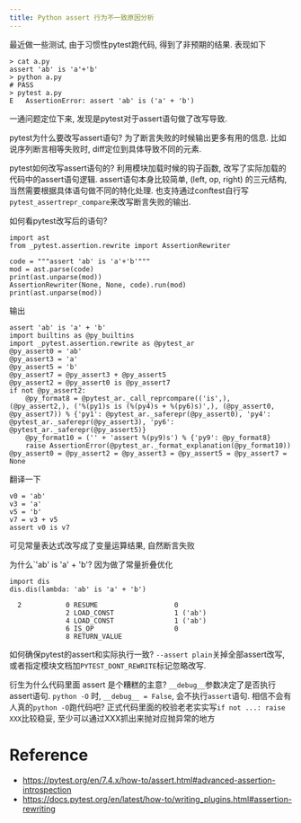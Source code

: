 ```yaml
---
title: Python assert 行为不一致原因分析 
---
```


最近做一些测试, 由于习惯性pytest跑代码, 得到了非预期的结果. 表现如下 

```
> cat a.py
assert 'ab' is 'a'+'b'
> python a.py
# PASS
> pytest a.py
E   AssertionError: assert 'ab' is ('a' + 'b')
```

一通问题定位下来, 发现是pytest对于assert语句做了改写导致.

pytest为什么要改写assert语句? 为了断言失败的时候输出更多有用的信息. 比如说序列断言相等失败时, diff定位到具体导致不同的元素.

pytest如何改写assert语句的? 利用模块加载时候的钩子函数, 改写了实际加载的代码中的assert语句逻辑.
assert语句本身比较简单, (left, op, right) 的三元结构, 当然需要根据具体语句做不同的特化处理.
也支持通过conftest自行写`pytest_assertrepr_compare`来改写断言失败的输出.

如何看pytest改写后的语句?

```
import ast
from _pytest.assertion.rewrite import AssertionRewriter

code = """assert 'ab' is 'a'+'b'"""
mod = ast.parse(code)
print(ast.unparse(mod))
AssertionRewriter(None, None, code).run(mod)
print(ast.unparse(mod))
```

输出

```
assert 'ab' is 'a' + 'b'
import builtins as @py_builtins
import _pytest.assertion.rewrite as @pytest_ar
@py_assert0 = 'ab'
@py_assert3 = 'a'
@py_assert5 = 'b'
@py_assert7 = @py_assert3 + @py_assert5
@py_assert2 = @py_assert0 is @py_assert7
if not @py_assert2:
    @py_format8 = @pytest_ar._call_reprcompare(('is',), (@py_assert2,), ('%(py1)s is (%(py4)s + %(py6)s)',), (@py_assert0, @py_assert7)) % {'py1': @pytest_ar._saferepr(@py_assert0), 'py4': @pytest_ar._saferepr(@py_assert3), 'py6': @pytest_ar._saferepr(@py_assert5)}
    @py_format10 = ('' + 'assert %(py9)s') % {'py9': @py_format8}
    raise AssertionError(@pytest_ar._format_explanation(@py_format10))
@py_assert0 = @py_assert2 = @py_assert3 = @py_assert5 = @py_assert7 = None
```

翻译一下

```
v0 = 'ab'
v3 = 'a'
v5 = 'b'
v7 = v3 + v5
assert v0 is v7
```

可见常量表达式改写成了变量运算结果, 自然断言失败

为什么`'ab' is 'a' + 'b'? 因为做了常量折叠优化

```
import dis
dis.dis(lambda: 'ab' is 'a' + 'b')

  2           0 RESUME                   0
              2 LOAD_CONST               1 ('ab')
              4 LOAD_CONST               1 ('ab')
              6 IS_OP                    0
              8 RETURN_VALUE

```

如何确保pytest的assert和实际执行一致? `--assert plain`关掉全部assert改写, 或者指定模块文档加`PYTEST_DONT_REWRITE`标记忽略改写.

衍生为什么代码里面 assert 是个糟糕的主意? `__debug__`参数决定了是否执行assert语句.
`python -O` 时, `__debug__ = False`, 会不执行`assert`语句.
相信不会有人真的`python -O`跑代码吧?
正式代码里面的校验老老实实写`if not ...: raise XXX`比较稳妥, 至少可以通过XXX抓出来抛对应抛异常的地方

# Reference

- <https://pytest.org/en/7.4.x/how-to/assert.html#advanced-assertion-introspection>
- <https://docs.pytest.org/en/latest/how-to/writing_plugins.html#assertion-rewriting>